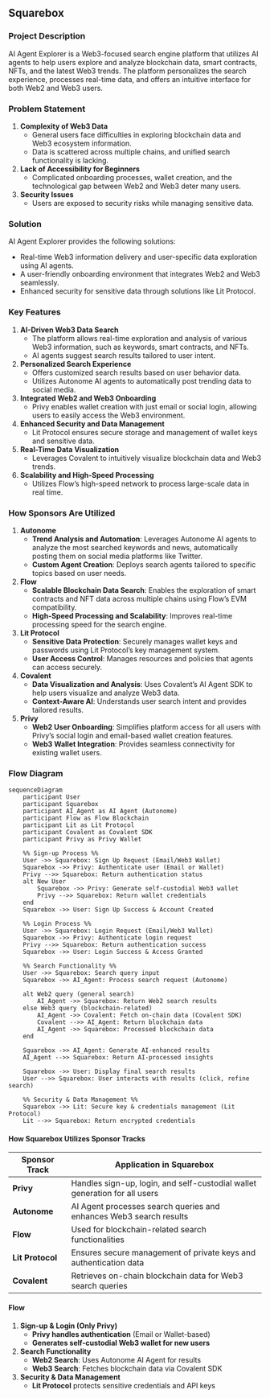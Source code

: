 ## Squarebox

### **Project Description**

AI Agent Explorer is a Web3-focused search engine platform that utilizes AI agents to help users explore and analyze blockchain data, smart contracts, NFTs, and the latest Web3 trends.
The platform personalizes the search experience, processes real-time data, and offers an intuitive interface for both Web2 and Web3 users.

### **Problem Statement**

1. **Complexity of Web3 Data**
    - General users face difficulties in exploring blockchain data and Web3 ecosystem information.
    - Data is scattered across multiple chains, and unified search functionality is lacking.
2. **Lack of Accessibility for Beginners**
    - Complicated onboarding processes, wallet creation, and the technological gap between Web2 and Web3 deter many users.
3. **Security Issues**
    - Users are exposed to security risks while managing sensitive data.

### **Solution**

AI Agent Explorer provides the following solutions:

- Real-time Web3 information delivery and user-specific data exploration using AI agents.
- A user-friendly onboarding environment that integrates Web2 and Web3 seamlessly.
- Enhanced security for sensitive data through solutions like Lit Protocol.

### **Key Features**

1. **AI-Driven Web3 Data Search**
    - The platform allows real-time exploration and analysis of various Web3 information, such as keywords, smart contracts, and NFTs.
    - AI agents suggest search results tailored to user intent.
2. **Personalized Search Experience**
    - Offers customized search results based on user behavior data.
    - Utilizes Autonome AI agents to automatically post trending data to social media.
3. **Integrated Web2 and Web3 Onboarding**
    - Privy enables wallet creation with just email or social login, allowing users to easily access the Web3 environment.
4. **Enhanced Security and Data Management**
    - Lit Protocol ensures secure storage and management of wallet keys and sensitive data.
5. **Real-Time Data Visualization**
    - Leverages Covalent to intuitively visualize blockchain data and Web3 trends.
6. **Scalability and High-Speed Processing**
    - Utilizes Flow’s high-speed network to process large-scale data in real time.

### **How Sponsors Are Utilized**

1. **Autonome**
    - **Trend Analysis and Automation**: Leverages Autonome AI agents to analyze the most searched keywords and news, automatically posting them on social media platforms like Twitter.
    - **Custom Agent Creation**: Deploys search agents tailored to specific topics based on user needs.
2. **Flow**
    - **Scalable Blockchain Data Search**: Enables the exploration of smart contracts and NFT data across multiple chains using Flow’s EVM compatibility.
    - **High-Speed Processing and Scalability**: Improves real-time processing speed for the search engine.
3. **Lit Protocol**
    - **Sensitive Data Protection**: Securely manages wallet keys and passwords using Lit Protocol’s key management system.
    - **User Access Control**: Manages resources and policies that agents can access securely.
4. **Covalent**
    - **Data Visualization and Analysis**: Uses Covalent’s AI Agent SDK to help users visualize and analyze Web3 data.
    - **Context-Aware AI**: Understands user search intent and provides tailored results.
5. **Privy**
    - **Web2 User Onboarding**: Simplifies platform access for all users with Privy’s social login and email-based wallet creation features.
    - **Web3 Wallet Integration**: Provides seamless connectivity for existing wallet users.

### Flow Diagram

```mermaid
sequenceDiagram
    participant User
    participant Squarebox
    participant AI_Agent as AI Agent (Autonome)
    participant Flow as Flow Blockchain
    participant Lit as Lit Protocol
    participant Covalent as Covalent SDK
    participant Privy as Privy Wallet

    %% Sign-up Process %%
    User ->> Squarebox: Sign Up Request (Email/Web3 Wallet)
    Squarebox ->> Privy: Authenticate user (Email or Wallet)
    Privy -->> Squarebox: Return authentication status
    alt New User
        Squarebox ->> Privy: Generate self-custodial Web3 wallet
        Privy -->> Squarebox: Return wallet credentials
    end
    Squarebox ->> User: Sign Up Success & Account Created

    %% Login Process %%
    User ->> Squarebox: Login Request (Email/Web3 Wallet)
    Squarebox ->> Privy: Authenticate login request
    Privy -->> Squarebox: Return authentication success
    Squarebox ->> User: Login Success & Access Granted

    %% Search Functionality %%
    User ->> Squarebox: Search query input
    Squarebox ->> AI_Agent: Process search request (Autonome)
    
    alt Web2 query (general search)
        AI_Agent ->> Squarebox: Return Web2 search results
    else Web3 query (blockchain-related)
        AI_Agent ->> Covalent: Fetch on-chain data (Covalent SDK)
        Covalent -->> AI_Agent: Return blockchain data
        AI_Agent ->> Squarebox: Processed blockchain data
    end

    Squarebox ->> AI_Agent: Generate AI-enhanced results
    AI_Agent -->> Squarebox: Return AI-processed insights
    
    Squarebox ->> User: Display final search results
    User -->> Squarebox: User interacts with results (click, refine search)

    %% Security & Data Management %%
    Squarebox ->> Lit: Secure key & credentials management (Lit Protocol)
    Lit -->> Squarebox: Return encrypted credentials

```

#### How Squarebox Utilizes Sponsor Tracks

| **Sponsor Track** | **Application in Squarebox** |
| --- | --- |
| **Privy** | Handles sign-up, login, and self-custodial wallet generation for all users |
| **Autonome** | AI Agent processes search queries and enhances Web3 search results |
| **Flow** | Used for blockchain-related search functionalities |
| **Lit Protocol** | Ensures secure management of private keys and authentication data |
| **Covalent** | Retrieves on-chain blockchain data for Web3 search queries |

#### Flow

1. **Sign-up & Login (Only Privy)**
    - **Privy handles authentication** (Email or Wallet-based)
    - **Generates self-custodial Web3 wallet for new users**
2. **Search Functionality**
    - **Web2 Search**: Uses Autonome AI Agent for results
    - **Web3 Search**: Fetches blockchain data via Covalent SDK
3. **Security & Data Management**
    - **Lit Protocol** protects sensitive credentials and API keys
